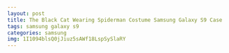 ```yaml
---
layout: post
title: The Black Cat Wearing Spiderman Costume Samsung Galaxy S9 Case
tags: samsung galaxy s9
categories: samsung
img: 1I1094blsQ0jJiuz5sAWf18LspSySlaRY
---
```

